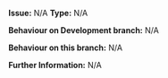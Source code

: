 **Issue:** N/A
**Type:** N/A

**Behaviour on Development branch:**
N/A

**Behaviour on this branch:**
N/A

**Further Information:**
N/A
